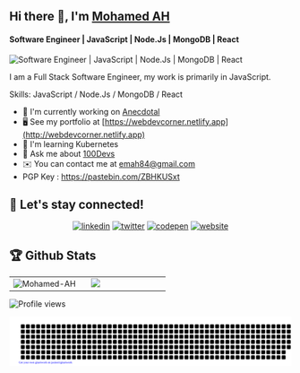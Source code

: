 <h2> Hi there 👋, I'm <a href="https://www.linkedin.com/in/mojed7/" target="_blank">Mohamed AH</a>    </h2>


#### Software Engineer | JavaScript | Node.Js | MongoDB | React
![Software Engineer | JavaScript | Node.Js | MongoDB | React](https://i.imgur.com/EX0Cv4e.gif)

I am a Full Stack Software Engineer, my work is primarily in JavaScript. 

Skills: JavaScript / Node.Js / MongoDB / React

* 🚀  I'm currently working on [Anecdotal](http://anecdotalnode@herokuapp.com)
* 🖥️  See my portfolio at [https://webdevcorner.netlify.app](http://webdevcorner.netlify.app)
* 🧠  I'm learning Kubernetes
* 💬 Ask me about [100Devs](leonnoel.com/100devs) 
* ✉️  You can contact me at [emah84@gmail.com](mailto:emah84@gmail.com) 
* PGP Key : https://pastebin.com/ZBHKUSxt

<h2>🤝 Let's stay connected!</h2>
<div align="center">

[<img src='https://cdn.jsdelivr.net/npm/simple-icons@3.0.1/icons/linkedin.svg' alt='linkedin' height='40'>](https://www.linkedin.com/in/mojed7/)  [<img src='https://cdn.jsdelivr.net/npm/simple-icons@3.0.1/icons/twitter.svg' alt='twitter' height='40'>](https://twitter.com/Mohamed_Jeddah)  [<img src='https://cdn.jsdelivr.net/npm/simple-icons@3.0.1/icons/codepen.svg' alt='codepen' height='40'>](https://codepen.io/Mohamed-AH)  [<img src='https://cdn.jsdelivr.net/npm/simple-icons@3.0.1/icons/icloud.svg' alt='website' height='40'>](https://webdevcorner.netlify.app)  

</div>

<h2>🏆 Github Stats</h2>


<div align="center">
<table>
<tr>
<td width="45%">
<img src="https://github-readme-streak-stats.herokuapp.com/?user=Mohamed-AH&show_icons=true&hide_border=true" alt="Mohamed-AH">
</td>
<td width="45%">
 <img src="https://github-readme-stats.vercel.app/api?username=Mohamed-AH&include_all_commits=true&count_private=true&hide_border=true">
</table>
</div>
</td>
</tr>

![Profile views](https://gpvc.arturio.dev/Mohamed-AH)  


 
<p align="center">
<img src="https://github.com/Mohamed-AH/jaas666/blob/main/gitartwork.svg" />
</p>

